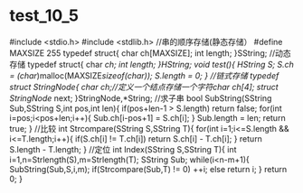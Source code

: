 # test_10_5
#include <stdio.h>
#include <stdlib.h>
//串的顺序存储(静态存储）
#define MAXSIZE 255
typedef struct{
	char ch[MAXSIZE];
	int length;
}SString;
//动态存储
typedef struct{
	char *ch;
	int length;
}HString;
void test(){
HString S;
S.ch = (char*)malloc(MAXSIZE*sizeof(char));
S.length = 0;
}
//链式存储
typedef struct StringNode{
	char ch;//定义一个结点存储一个字符char ch[4];
	struct StringNode* next;
}StringNode,*String;
//求子串
bool SubString(SString Sub,SString S,int pos,int len){
	if(pos+len-1 > S.length)
		return false;
	for(int i=pos;i<pos+len;i++){
		Sub.ch[i-pos+1] = S.ch[i];
	}
	Sub.length = len;
	return true;
}
//比较
int Strcompare(SString S,SString T){
	for(int i=1;i<=S.length && i<=T.length;i++){
		if(S.ch[i] != T.ch[i])
			return S.ch[i] - T.ch[i];
	}
	return S.length - T.length;
}
//定位
int Index(SString S,SString T){
	int i=1,n=Strlength(S),m=Strlength(T);
	SString Sub;
	while(i<n-m+1){
		SubString(Sub,S,i,m);
		if(Strcompare(Sub,T) != 0)
			++i;
		else
			return i;
		}
		return 0;
	}
